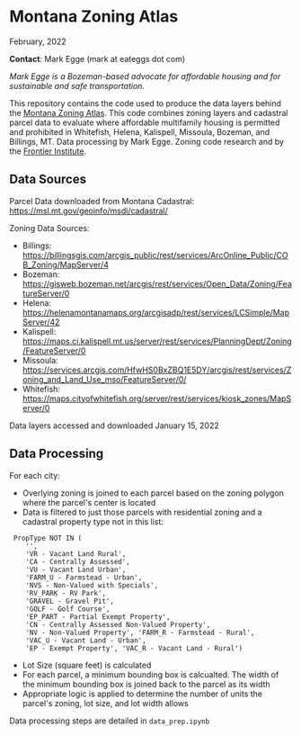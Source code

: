 # Montana Zoning Atlas

February, 2022

**Contact**: Mark Egge (mark at eateggs dot com)

_Mark Egge is a Bozeman-based advocate for affordable housing and for sustainable and safe transportation._

This repository contains the code used to produce the data layers behind the [Montana Zoning Atlas](). This code combines zoning layers and cadastral parcel data to evaluate where affordable multifamily housing is permitted and prohibited in Whitefish, Helena, Kalispell, Missoula, Bozeman, and Billings, MT. Data processing by Mark Egge. Zoning code research and by the [Frontier Institute](https://frontierinstitute.org).

## Data Sources

Parcel Data downloaded from Montana Cadastral: https://msl.mt.gov/geoinfo/msdi/cadastral/

Zoning Data Sources:

* Billings: https://billingsgis.com/arcgis_public/rest/services/ArcOnline_Public/COB_Zoning/MapServer/4
* Bozeman: https://gisweb.bozeman.net/arcgis/rest/services/Open_Data/Zoning/FeatureServer/0
* Helena: https://helenamontanamaps.org/arcgisadp/rest/services/LCSimple/MapServer/42
* Kalispell: https://maps.ci.kalispell.mt.us/server/rest/services/PlanningDept/Zoning/FeatureServer/0
* Missoula: https://services.arcgis.com/HfwHS0BxZBQ1E5DY/arcgis/rest/services/Zoning_and_Land_Use_mso/FeatureServer/0/
* Whitefish: https://maps.cityofwhitefish.org/server/rest/services/kiosk_zones/MapServer/0

Data layers accessed and downloaded January 15, 2022

## Data Processing

For each city:
* Overlying zoning is joined to each parcel based on the zoning polygon where the parcel's center is located
* Data is filtered to just those parcels with residential zoning and a cadastral property type not in this list:

```
 PropType NOT IN (
    '',
    'VR - Vacant Land Rural', 
    'CA - Centrally Assessed', 
    'VU - Vacant Land Urban',
    'FARM_U - Farmstead - Urban', 
    'NVS - Non-Valued with Specials', 
    'RV_PARK - RV Park', 
    'GRAVEL - Gravel Pit', 
    'GOLF - Golf Course',
    'EP_PART - Partial Exempt Property', 
    'CN - Centrally Assessed Non-Valued Property', 
    'NV - Non-Valued Property', 'FARM_R - Farmstead - Rural', 
    'VAC_U - Vacant Land - Urban', 
    'EP - Exempt Property', 'VAC_R - Vacant Land - Rural')
```

* Lot Size (square feet) is calculated
* For each parcel, a minimum bounding box is calcualted. The width of the minimum bounding box is joined back to the parcel as its width
* Appropriate logic is applied to determine the number of units the parcel's zoning, lot size, and lot width allows

Data processing steps are detailed in `data_prep.ipynb`
